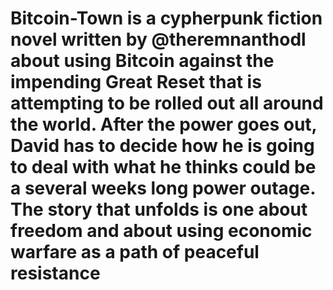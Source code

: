 # Bitcoin-Town is a cypherpunk fiction novel written by @theremnanthodl about using Bitcoin against the impending Great Reset that is attempting to be rolled out all around the world. After the power goes out, David has to decide how he is going to deal with what he thinks could be a several weeks long power outage. The story that unfolds is one about freedom and about using economic warfare as a path of peaceful resistance
